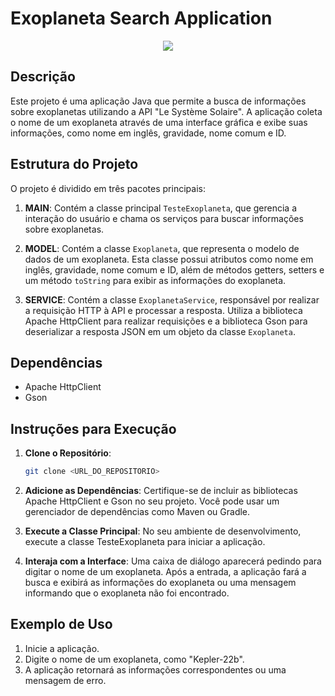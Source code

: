 # Exoplaneta Search Application
<p align="center">
  <a href="https://icons8.com.br/icon/13679/java">
    <img src="https://img.icons8.com/?size=100&id=13679&format=png&color=000000" />
  </a>
</p>

## Descrição

Este projeto é uma aplicação Java que permite a busca de informações sobre exoplanetas utilizando a API "Le Système Solaire". A aplicação coleta o nome de um exoplaneta através de uma interface gráfica e exibe suas informações, como nome em inglês, gravidade, nome comum e ID.

## Estrutura do Projeto

O projeto é dividido em três pacotes principais:

1. **MAIN**: Contém a classe principal `TesteExoplaneta`, que gerencia a interação do usuário e chama os serviços para buscar informações sobre exoplanetas.
   
2. **MODEL**: Contém a classe `Exoplaneta`, que representa o modelo de dados de um exoplaneta. Esta classe possui atributos como nome em inglês, gravidade, nome comum e ID, além de métodos getters, setters e um método `toString` para exibir as informações do exoplaneta.

3. **SERVICE**: Contém a classe `ExoplanetaService`, responsável por realizar a requisição HTTP à API e processar a resposta. Utiliza a biblioteca Apache HttpClient para realizar requisições e a biblioteca Gson para deserializar a resposta JSON em um objeto da classe `Exoplaneta`.

## Dependências

- Apache HttpClient
- Gson

## Instruções para Execução

1. **Clone o Repositório**: 
   ```bash
   git clone <URL_DO_REPOSITORIO>

2. **Adicione as Dependências**: 
Certifique-se de incluir as bibliotecas Apache HttpClient e Gson no seu projeto. Você pode usar um gerenciador de dependências como Maven ou Gradle.

3. **Execute a Classe Principal**: 
No seu ambiente de desenvolvimento, execute a classe TesteExoplaneta para iniciar a aplicação.

4. **Interaja com a Interface**: 
Uma caixa de diálogo aparecerá pedindo para digitar o nome de um exoplaneta. Após a entrada, a aplicação fará a busca e exibirá as informações do exoplaneta ou uma mensagem informando que o exoplaneta não foi encontrado.

## Exemplo de Uso
1. Inicie a aplicação.
2. Digite o nome de um exoplaneta, como "Kepler-22b".
3. A aplicação retornará as informações correspondentes ou uma mensagem de erro.